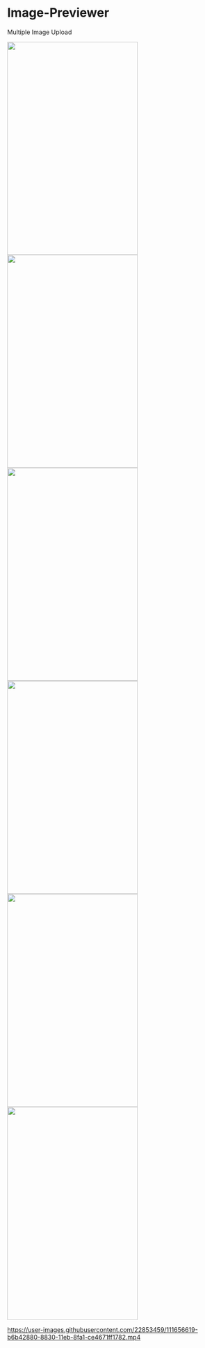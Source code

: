 # Image-Previewer
Multiple Image Upload

<img src="https://user-images.githubusercontent.com/22853459/111656612-b4ea6500-8830-11eb-8611-0a4abec98ad4.jpeg" width="300" height="490"> <img src="https://user-images.githubusercontent.com/22853459/111656648-bb78dc80-8830-11eb-82e0-fd4d0cb008c9.jpeg" width="300" height="490"> <img src="https://user-images.githubusercontent.com/22853459/111656632-b9168280-8830-11eb-9298-7cab3e054649.jpeg" width="300" height="490"> <img src="https://user-images.githubusercontent.com/22853459/111656628-b87dec00-8830-11eb-8c9a-e348c079564e.jpeg" width="300" height="490"> <img src="https://user-images.githubusercontent.com/22853459/111656612-b4ea6500-8830-11eb-8611-0a4abec98ad4.jpeg" width="300" height="490"> <img src="https://user-images.githubusercontent.com/22853459/111656612-b4ea6500-8830-11eb-8611-0a4abec98ad4.jpeg" width="300" height="490">


https://user-images.githubusercontent.com/22853459/111656619-b6b42880-8830-11eb-8fa1-ce4671ff1782.mp4

